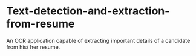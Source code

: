 # Text-detection-and-extraction-from-resume
An OCR application capable of extracting important details of a candidate from his/ her resume.
